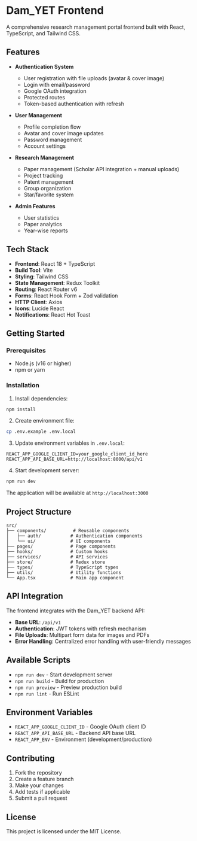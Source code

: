 # Dam_YET Frontend

A comprehensive research management portal frontend built with React, TypeScript, and Tailwind CSS.

## Features

- **Authentication System**
  - User registration with file uploads (avatar & cover image)
  - Login with email/password
  - Google OAuth integration
  - Protected routes
  - Token-based authentication with refresh

- **User Management**
  - Profile completion flow
  - Avatar and cover image updates
  - Password management
  - Account settings

- **Research Management**
  - Paper management (Scholar API integration + manual uploads)
  - Project tracking
  - Patent management
  - Group organization
  - Star/favorite system

- **Admin Features**
  - User statistics
  - Paper analytics
  - Year-wise reports

## Tech Stack

- **Frontend**: React 18 + TypeScript
- **Build Tool**: Vite
- **Styling**: Tailwind CSS
- **State Management**: Redux Toolkit
- **Routing**: React Router v6
- **Forms**: React Hook Form + Zod validation
- **HTTP Client**: Axios
- **Icons**: Lucide React
- **Notifications**: React Hot Toast

## Getting Started

### Prerequisites

- Node.js (v16 or higher)
- npm or yarn

### Installation

1. Install dependencies:
```bash
npm install
```

2. Create environment file:
```bash
cp .env.example .env.local
```

3. Update environment variables in `.env.local`:
```
REACT_APP_GOOGLE_CLIENT_ID=your_google_client_id_here
REACT_APP_API_BASE_URL=http://localhost:8000/api/v1
```

4. Start development server:
```bash
npm run dev
```

The application will be available at `http://localhost:3000`

## Project Structure

```
src/
├── components/          # Reusable components
│   ├── auth/           # Authentication components
│   └── ui/             # UI components
├── pages/              # Page components
├── hooks/              # Custom hooks
├── services/           # API services
├── store/              # Redux store
├── types/              # TypeScript types
├── utils/              # Utility functions
└── App.tsx             # Main app component
```

## API Integration

The frontend integrates with the Dam_YET backend API:

- **Base URL**: `/api/v1`
- **Authentication**: JWT tokens with refresh mechanism
- **File Uploads**: Multipart form data for images and PDFs
- **Error Handling**: Centralized error handling with user-friendly messages

## Available Scripts

- `npm run dev` - Start development server
- `npm run build` - Build for production
- `npm run preview` - Preview production build
- `npm run lint` - Run ESLint

## Environment Variables

- `REACT_APP_GOOGLE_CLIENT_ID` - Google OAuth client ID
- `REACT_APP_API_BASE_URL` - Backend API base URL
- `REACT_APP_ENV` - Environment (development/production)

## Contributing

1. Fork the repository
2. Create a feature branch
3. Make your changes
4. Add tests if applicable
5. Submit a pull request

## License

This project is licensed under the MIT License.
